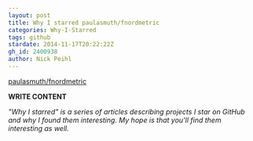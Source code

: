 ```yaml
---
layout: post
title: Why I starred paulasmuth/fnordmetric
categories: Why-I-Starred
tags: github
stardate: 2014-11-17T20:22:22Z
gh_id: 2400938
author: Nick Peihl
---
```


[paulasmuth/fnordmetric](https://github.com/paulasmuth/fnordmetric)

**WRITE CONTENT**

*"Why I starred" is a series of articles describing projects I star on GitHub and why I found them interesting. My hope is that you'll find them interesting as well.*

